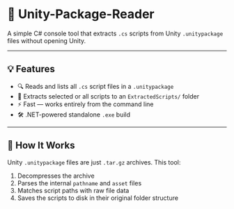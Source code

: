 # 🧩 Unity-Package-Reader

A simple C# console tool that extracts `.cs` scripts from Unity `.unitypackage` files without opening Unity.

---

## 💡 Features

- 🔍 Reads and lists all `.cs` script files in a `.unitypackage`
- 📂 Extracts selected or all scripts to an `ExtractedScripts/` folder
- ⚡ Fast — works entirely from the command line
- 🛠️ .NET-powered standalone `.exe` build

---

## 🧪 How It Works

Unity `.unitypackage` files are just `.tar.gz` archives. This tool:
1. Decompresses the archive
2. Parses the internal `pathname` and `asset` files
3. Matches script paths with raw file data
4. Saves the scripts to disk in their original folder structure
